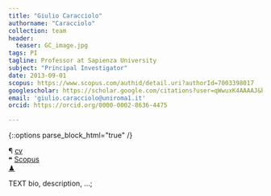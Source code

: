 ```yaml
---
title: "Giulio Caracciolo"
authorname: "Caracciolo"
collection: team
header: 
  teaser: GC_image.jpg
tags: PI
tagline: Professor at Sapienza University
subject: "Principal Investigator"
date: 2013-09-01
scopus: https://www.scopus.com/authid/detail.uri?authorId=7003398017
googlescholar: https://scholar.google.com/citations?user=qWwuxK4AAAAJ&hl=it&oi=ao
email: 'giulio.caracciolo@uniroma1.it'
orcid: https://orcid.org/0000-0002-8636-4475

---
```


{::options parse_block_html="true" /}

   &#182; [cv](https://lucadigiacomo51.github.io/nano_test_01.github.io/files/CV_EN_Caracciolo.pdf)<br>
   &#10077; [Scopus](https://www.scopus.com/authid/detail.uri?authorId=7003398017)<br>
   [&#x265F;](https://lichess.org/@/Ivanchliuk)<br>

<p align= "justify">

TEXT bio, description, ...;
